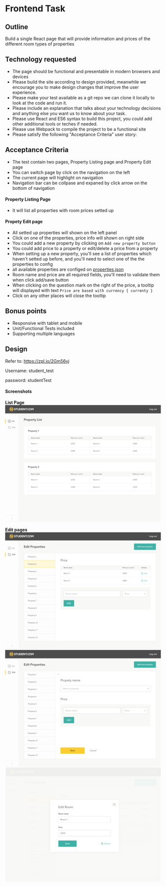 # Frontend Task


## Outline

Build a single React page that will provide information and prices of the different room types of properties

## Technology requested

- The page should be functional and presentable in modern browsers and devices
- Please build the site according to design provided, meanwhile we encourage you to make design changes that improve the user experience.
- Please make your test available as a git repo we can clone it locally to look at the code and run it.
- Please include an explanation that talks about your technology decisions and anything else you want us to know about your task.
- Please use React and ES6 syntax to build this project, you could add other additional tools or teches if needed. 
- Please use Webpack to compile the project to be a functional site
- Please satisfy the following "Acceptance Criteria" user story:

## Acceptance Criteria

- The test contain two pages, Property Listing page and Property Edit page
- You can switch page by click on the navigation on the left
- The current page will highlight on navigation
- Navigation bar can be collpase and expaned by click arrow on the bottom of navigation

#### Property Listing Page

- It will list all properties with room prices setted up

#### Propety Edit page

- All setted up properties will shown on the left panel
- Click on one of the properties, price info will shown on right side
- You could add a new property by clicking on `Add new property button`
- You could add price to a property or edit/delete a price from a property
- When setting up a new property, you'll see a list of properties which haven't setted up before, and you'll need to select one of the the properties to config
- all available properties are configed on [properties.json](https://github.com/Overseas-Student-Living/Frontend-Task/blob/master/properties/properties.json)
- Room name and price are all required fields, you'll need to validate them when click add/save button
- When clicking on the question mark on the right of the price, a tooltip will displayed with text `Price are based with currency { currenty }`
- Click on any other places will close the tooltip 


## Bonus points
- Responsive with tablet and mobile
- Unit/Functional Tests included
- Supporting multiple languages 

## Design

Refer to: https://zpl.io/2Gm56yj

Username: student_test

password: studentTest

#### Screenshots

**List Page**
![List page](https://github.com/Overseas-Student-Living/Frontend-Task/raw/master/screenshots/list.png)

**Edit pages**
![Edit page](https://github.com/Overseas-Student-Living/Frontend-Task/raw/master/screenshots/edit.png)
![Edit page](https://github.com/Overseas-Student-Living/Frontend-Task/raw/master/screenshots/add-new.png)
![Edit page](https://github.com/Overseas-Student-Living/Frontend-Task/raw/master/screenshots/editmodal.png)
